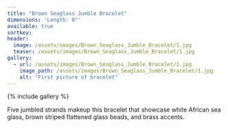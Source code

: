 ```yaml
---
title: "Brown Seaglass Jumble Bracelet"
dimensions: 'Length: 8"'
available: true
sortkey: 
header:
  image: /assets/images/Brown_Seaglass_Jumble_Bracelet/1.jpg
  teaser: /assets/images/Brown_Seaglass_Jumble_Bracelet/1.jpg
gallery:
  - url: /assets/images/Brown_Seaglass_Jumble_Bracelet/1.jpg
    image_path: /assets/images/Brown_Seaglass_Jumble_Bracelet/1.jpg
    alt: "First picture of bracelet"
---
```



{% include gallery %}


Five jumbled strands makeup this bracelet that showcase white African sea glass, brown striped flattened glass beads, and brass accents.